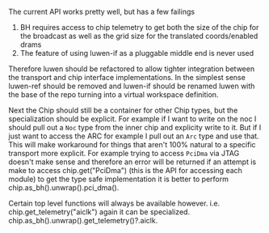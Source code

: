 The current API works pretty well, but has a few failings

1. BH requires access to chip telemetry to get both the size of the chip for the broadcast as well as the grid size for the translated coords/enabled drams
2. The feature of using luwen-if as a pluggable middle end is never used

Therefore luwen should be refactored to allow tighter integration between the transport and chip interface implementations. In the simplest sense luwen-ref should be removed and luwen-if should be renamed luwen with the base of the repo turning into a virtual workspace definition.

Next the Chip should still be a container for other Chip types, but the specialization should be explicit. For example if I want to write on the noc I should pull out a `Noc` type from the inner chip and explicity write to it. But if I just want to access the ARC for example I pull out an `Arc` type and use that. This will make workaround for things that aren't 100% natural to a specific transport more explicit. For example trying to access `PciDma` via JTAG doesn't make sense and therefore an error will be returned if an attempt is make to access chip.get("PciDma") (this is the API for accessing each module) to get the type safe implementation it is better to perform chip.as_bh().unwrap().pci_dma().

Certain top level functions will always be available however. i.e. chip.get_telemetry("aiclk") again it can be specialized. chip.as_bh().unwrap().get_telemetry()?.aiclk.
